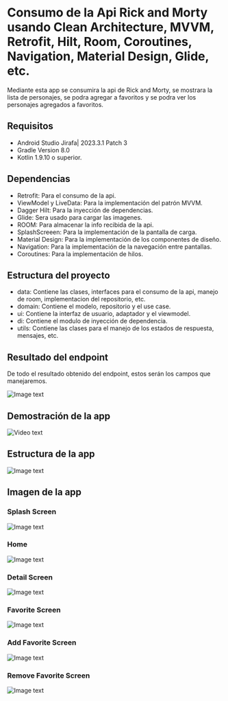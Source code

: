 # Consumo de la Api Rick and Morty usando Clean Architecture, MVVM, Retrofit, Hilt, Room, Coroutines, Navigation, Material Design, Glide, etc.
Mediante esta app se consumira la api de Rick and Morty, se mostrara la lista de personajes, se podra agregar a favoritos y se podra ver los personajes agregados a favoritos.
## Requisitos

- Android Studio Jirafa| 2023.3.1 Patch 3
- Gradle Version 8.0
- Kotlin 1.9.10 o superior.

## Dependencias

- Retrofit: Para el consumo de la api.
- ViewModel y LiveData: Para la implementación del patrón MVVM.
- Dagger Hilt: Para la inyección de dependencias.
- Glide: Sera usado para cargar las imagenes.
- ROOM: Para almacenar la info recibida de la api.
- SplashScreeen: Para la implementación de la pantalla de carga.
- Material Design: Para la implementación de los componentes de diseño.
- Navigation: Para la implementación de la navegación entre pantallas.
- Coroutines: Para la implementación de hilos.


## Estructura del proyecto

- data: Contiene las clases, interfaces para el consumo de la api, manejo de room, implementacion del repositorio, etc.
- domain: Contiene el modelo, repositorio y el use case.
- ui: Contiene la interfaz de usuario, adaptador y el viewmodel.
- di: Contiene el modulo de inyección de dependencia.
- utils: Contiene las clases para el manejo de los estados de respuesta, mensajes, etc.


## Resultado del endpoint
De todo el resultado obtenido del endpoint, estos serán los campos que manejaremos.

![Image text](https://github.com/EliasMP07/rickandmorty-api-clean_architecture-mvvm-retrofit-hilt-room/blob/main/app/src/main/assets/endpoint.png)

## Demostración de la app
![Video text](https://media.giphy.com/media/v1.Y2lkPTc5MGI3NjExczVyczJueDluN3RqbjEwMzV4ODVwN2YzdjJxMHEzbXE0OGp2MGdlYiZlcD12MV9pbnRlcm5hbF9naWZfYnlfaWQmY3Q9Zw/24LLj67VkfZr8H1mwe/giphy.gif)

## Estructura de la app
![Image text](https://github.com/EliasMP07/rickandmorty-api-clean_architecture-mvvm-retrofit-hilt-room/blob/main/app/src/main/assets/structureProject.png)

## Imagen de la app

### Splash Screen
![Image text](https://github.com/EliasMP07/rickandmorty-api-clean_architecture-mvvm-retrofit-hilt-room/blob/main/app/src/main/assets/splashScreen.jpg)

### Home
![Image text](https://github.com/EliasMP07/rickandmorty-api-clean_architecture-mvvm-retrofit-hilt-room/blob/main/app/src/main/assets/home.jpg)

### Detail Screen

![Image text](https://github.com/EliasMP07/rickandmorty-api-clean_architecture-mvvm-retrofit-hilt-room/blob/main/app/src/main/assets/detailapp.jpg)

### Favorite Screen
![Image text](https://github.com/EliasMP07/rickandmorty-api-clean_architecture-mvvm-retrofit-hilt-room/blob/main/app/src/main/assets/favoritescreen.jpg)

### Add Favorite Screen
![Image text](https://github.com/EliasMP07/rickandmorty-api-clean_architecture-mvvm-retrofit-hilt-room/blob/main/app/src/main/assets/addFavoriteCharacter.jpg)

### Remove Favorite Screen
![Image text](https://github.com/EliasMP07/rickandmorty-api-clean_architecture-mvvm-retrofit-hilt-room/blob/main/app/src/main/assets/removefavoriteCharacter.jpg)
